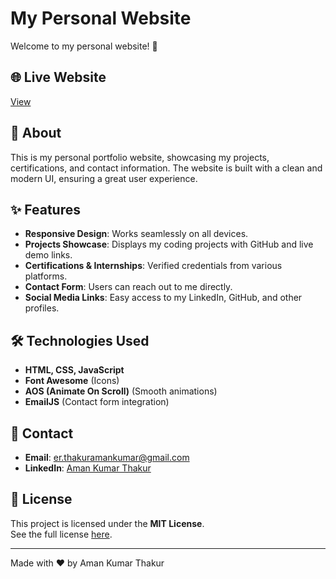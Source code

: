 # My Personal Website

Welcome to my personal website! 🚀

## 🌐 Live Website
[View](https://amankumarthakur.com.np)

## 📌 About
This is my personal portfolio website, showcasing my projects, certifications, and contact information. The website is built with a clean and modern UI, ensuring a great user experience.

## ✨ Features
- **Responsive Design**: Works seamlessly on all devices.
- **Projects Showcase**: Displays my coding projects with GitHub and live demo links.
- **Certifications & Internships**: Verified credentials from various platforms.
- **Contact Form**: Users can reach out to me directly.
- **Social Media Links**: Easy access to my LinkedIn, GitHub, and other profiles.

## 🛠️ Technologies Used
- **HTML, CSS, JavaScript**
- **Font Awesome** (Icons)
- **AOS (Animate On Scroll)** (Smooth animations)
- **EmailJS** (Contact form integration)

## 📧 Contact
- **Email**: [er.thakuramankumar@gmail.com](mailto:er.thakuramankumar@gmail.com)
- **LinkedIn**: [Aman Kumar Thakur](https://www.linkedin.com/in/amankumarthakur1)

## 📜 License
This project is licensed under the **MIT License**.  
See the full license [here](https://github.com/ThakurAmanKumar/License/blob/main/LICENSE).

---
Made with ❤️ by Aman Kumar Thakur
